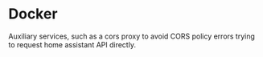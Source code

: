# Docker

Auxiliary services, such as a cors proxy to avoid CORS policy errors trying to request home assistant API directly.
